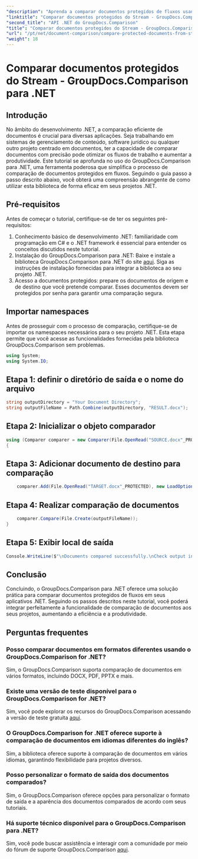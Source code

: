 ```yaml
---
"description": "Aprenda a comparar documentos protegidos de fluxos usando o GroupDocs.Comparison para .NET. Simplifique seu processo de comparação de documentos."
"linktitle": "Comparar documentos protegidos do Stream - GroupDocs.Comparison para .NET"
"second_title": "API .NET do GroupDocs.Comparison"
"title": "Comparar documentos protegidos do Stream - GroupDocs.Comparison para .NET"
"url": "/pt/net/document-comparison/compare-protected-documents-from-stream/"
"weight": 18
---
```


# Comparar documentos protegidos do Stream - GroupDocs.Comparison para .NET

## Introdução
No âmbito do desenvolvimento .NET, a comparação eficiente de documentos é crucial para diversas aplicações. Seja trabalhando em sistemas de gerenciamento de conteúdo, software jurídico ou qualquer outro projeto centrado em documentos, ter a capacidade de comparar documentos com precisão pode otimizar os fluxos de trabalho e aumentar a produtividade. Este tutorial se aprofunda no uso do GroupDocs.Comparison para .NET, uma ferramenta poderosa que simplifica o processo de comparação de documentos protegidos em fluxos. Seguindo o guia passo a passo descrito abaixo, você obterá uma compreensão abrangente de como utilizar esta biblioteca de forma eficaz em seus projetos .NET.
## Pré-requisitos
Antes de começar o tutorial, certifique-se de ter os seguintes pré-requisitos:
1. Conhecimento básico de desenvolvimento .NET: familiaridade com programação em C# e o .NET framework é essencial para entender os conceitos discutidos neste tutorial.
2. Instalação do GroupDocs.Comparison para .NET: Baixe e instale a biblioteca GroupDocs.Comparison para .NET do site [aqui](https://releases.groupdocs.com/comparison/net/). Siga as instruções de instalação fornecidas para integrar a biblioteca ao seu projeto .NET.
3. Acesso a documentos protegidos: prepare os documentos de origem e de destino que você pretende comparar. Esses documentos devem ser protegidos por senha para garantir uma comparação segura.

## Importar namespaces
Antes de prosseguir com o processo de comparação, certifique-se de importar os namespaces necessários para o seu projeto .NET. Esta etapa permite que você acesse as funcionalidades fornecidas pela biblioteca GroupDocs.Comparison sem problemas.

```csharp
using System;
using System.IO;
```

## Etapa 1: definir o diretório de saída e o nome do arquivo
```csharp
string outputDirectory = "Your Document Directory";
string outputFileName = Path.Combine(outputDirectory, "RESULT.docx");
```
## Etapa 2: Inicializar o objeto comparador
```csharp
using (Comparer comparer = new Comparer(File.OpenRead("SOURCE.docx"_PROTECTED), new LoadOptions() { Password = "1234" }))
{
```
## Etapa 3: Adicionar documento de destino para comparação
```csharp
    comparer.Add(File.OpenRead("TARGET.docx"_PROTECTED), new LoadOptions() { Password = "5678" });
```
## Etapa 4: Realizar comparação de documentos
```csharp
    comparer.Compare(File.Create(outputFileName));
}
```
## Etapa 5: Exibir local de saída
```csharp
Console.WriteLine($"\nDocuments compared successfully.\nCheck output in {Directory.GetCurrentDirectory()}.");
```

## Conclusão
Concluindo, o GroupDocs.Comparison para .NET oferece uma solução prática para comparar documentos protegidos de fluxos em seus aplicativos .NET. Seguindo os passos descritos neste tutorial, você poderá integrar perfeitamente a funcionalidade de comparação de documentos aos seus projetos, aumentando a eficiência e a produtividade.
## Perguntas frequentes
### Posso comparar documentos em formatos diferentes usando o GroupDocs.Comparison for .NET?
Sim, o GroupDocs.Comparison suporta comparação de documentos em vários formatos, incluindo DOCX, PDF, PPTX e mais.
### Existe uma versão de teste disponível para o GroupDocs.Comparison for .NET?
Sim, você pode explorar os recursos do GroupDocs.Comparison acessando a versão de teste gratuita [aqui](https://releases.groupdocs.com/).
### O GroupDocs.Comparison for .NET oferece suporte à comparação de documentos em idiomas diferentes do inglês?
Sim, a biblioteca oferece suporte à comparação de documentos em vários idiomas, garantindo flexibilidade para projetos diversos.
### Posso personalizar o formato de saída dos documentos comparados?
Sim, o GroupDocs.Comparison oferece opções para personalizar o formato de saída e a aparência dos documentos comparados de acordo com seus tutoriais.
### Há suporte técnico disponível para o GroupDocs.Comparison para .NET?
Sim, você pode buscar assistência e interagir com a comunidade por meio do fórum de suporte GroupDocs.Comparison [aqui](https://forum.groupdocs.com/c/comparison/12).